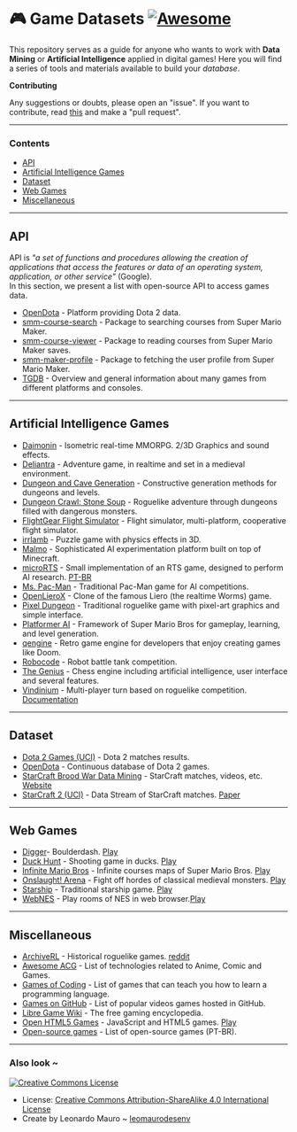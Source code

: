 # :video_game: Game Datasets [![Awesome](https://cdn.rawgit.com/sindresorhus/awesome/d7305f38d29fed78fa85652e3a63e154dd8e8829/media/badge.svg)](https://github.com/sindresorhus/awesome)

This repository serves as a guide for anyone who wants to work with **Data Mining** or **Artificial Intelligence** applied in digital games! Here you will find a series of tools and materials available to build your _database_.   

**Contributing**   

Any suggestions or doubts, please open an "issue". If you want to contribute, read [this](CONTRIBUTING.md) and make a "pull request".   
   
---
### Contents

- [API](#api)
- [Artificial Intelligence Games](#artificial-intelligence-games)
- [Dataset](#dataset)
- [Web Games](#web-games)
- [Miscellaneous](#miscellaneous)

---   
## API

API is _"a set of functions and procedures allowing the creation of applications that access the features or data of an operating system, application, or other service"_ (Google).   
In this section, we present a list with open-source API to access games data.   

- [OpenDota](https://www.opendota.com/) - Platform providing Dota 2 data.
- [smm-course-search](https://github.com/leomaurodesenv/smm-course-search) - Package to searching courses from Super Mario Maker.
- [smm-course-viewer](https://github.com/leomaurodesenv/smm-course-viewer) - Package to reading courses from Super Mario Maker saves.
- [smm-maker-profile](https://github.com/leomaurodesenv/smm-maker-profile) - Package to fetching the user profile from Super Mario Maker.
- [TGDB](https://github.com/TheGamesDB/TheGamesDB/) - Overview and general information about many games from different platforms and consoles.

---   
## Artificial Intelligence Games

- [Daimonin](https://www.daimonin.org/) - Isometric real-time MMORPG. 2/3D Graphics and sound effects.
- [Deliantra](http://www.deliantra.net/) - Adventure game, in realtime and set in a medieval environment.
- [Dungeon and Cave Generation](https://github.com/sentientdesigns/constructive) - Constructive generation methods for dungeons and levels.
- [Dungeon Crawl: Stone Soup](https://github.com/crawl/crawl) - Roguelike adventure through dungeons filled with dangerous monsters.
- [FlightGear Flight Simulator](http://home.flightgear.org/) - Flight simulator, multi-platform, cooperative flight simulator.
- [irrlamb](https://github.com/jazztickets/irrlamb) - Puzzle game with physics effects in 3D.
- [Malmo](https://github.com/Microsoft/malmo) - Sophisticated AI experimentation platform built on top of Minecraft.
- [microRTS](https://github.com/santiontanon/microrts) - Small implementation of an RTS game, designed to perform AI research. [PT-BR](https://github.com/rubensolv/MicroRTS)
- [Ms. Pac-Man](http://gameaibook.org/wp-content/uploads/2016/10/mspacman-master.zip) - Traditional Pac-Man game for AI competitions.
- [OpenLieroX](http://www.openlierox.net/) - Clone of the famous Liero (the realtime Worms) game.
- [Pixel Dungeon](https://github.com/watabou/pixel-dungeon) - Traditional roguelike game with pixel-art graphics and simple interface.
- [Platformer AI](http://www.marioai.org/) - Framework of Super Mario Bros for gameplay, learning, and level generation.
- [qengine](https://github.com/klaussilveira/qengine) - Retro game engine for developers that enjoy creating games like Doom.
- [Robocode](https://robocode.sourceforge.io/) - Robot battle tank competition.
- [The Genius](http://thegenius.sourceforge.net/) - Chess engine including artificial intelligence, user interface and several features.
- [Vindinium](https://github.com/leomaurodesenv/vindinium) - Multi-player turn based on roguelike competition. [Documentation](https://pythonhosted.org/vindinium/)

---
## Dataset

- [Dota 2 Games (UCI)](https://archive.ics.uci.edu/ml/datasets/Dota2+Games+Results) - Dota 2 matches results.
- [OpenDota](https://blog.opendota.com/2017/03/24/datadump2/) - Continuous database of Dota 2 games.
- [StarCraft Brood War Data Mining](https://github.com/TorchCraft/StarData) - StarCraft matches, videos, etc. [Website](http://nova.wolfwork.com/dataMining.html)
- [StarCraft 2 (UCI)](https://archive.ics.uci.edu/ml/datasets/SkillCraft1+Master+Table+Dataset) - Data Stream of StarCraft matches. [Paper](https://doi.org/10.1371/journal.pone.0075129)

---
## Web Games

- [Digger](https://github.com/lutzroeder/digger)- Boulderdash. [Play](http://games.leonardomauro.com/digger/)
- [Duck Hunt](https://github.com/MattSurabian/DuckHunt-JS) - Shooting game in ducks. [Play](http://duckhuntjs.com/)
- [Infinite Mario Bros](https://github.com/robertkleffner/mariohtml5) - Infinite courses maps of Super Mario Bros. [Play](https://openhtml5games.github.io/games-mirror/dist/mariohtml5/main.html)
- [Onslaught! Arena](https://github.com/lostdecade/onslaught_arena) - Fight off hordes of classical medieval monsters. [Play](http://arcade.lostdecadegames.com/onslaught-arena/)
- [Starship](http://maettig.com/code/canvas/starship-sorades-13k.zip) - Traditional starship game. [Play](http://games.leonardomauro.com/starshipsorades/)
 - [WebNES](https://github.com/pubby) - Play rooms of NES in web browser.[Play](http://pubby.github.io/webnes/index_app.html)

---
## Miscellaneous

- [ArchiveRL](https://archive.org/download/ArchiveRL.7z/ArchiveRL%20v1.0.zip/) - Historical roguelike games. [reddit](https://www.reddit.com/r/roguelikes/comments/a3x47b/archiverl_building_the_ultimate_roguelike_archive/)
- [Awesome ACG](https://github.com/soruly/awesome-acg) - List of technologies related to Anime, Comic and Games.
- [Games of Coding](https://github.com/michelpereira/awesome-gamesofcoding) - List of games that can teach you how to learn a programming language.
- [Games on GitHub](https://github.com/leereilly/games) - List of popular videos games hosted in GitHub.
- [Libre Game Wiki](https://libregamewiki.org/Main_Page) - The free gaming encyclopedia.
- [Open HTML5 Games](https://github.com/OpenHTML5Games) - JavaScript and HTML5 games. [Play](https://openhtml5games.com/)
- [Open-source games](https://pt.wikipedia.org/wiki/Lista_de_jogos_de_c%C3%B3digo_aberto) - List of open-source games (PT-BR).

---
### Also look ~

<a rel="license" href="http://creativecommons.org/licenses/by-sa/4.0/"><img alt="Creative Commons License" style="border-width:0" src="https://i.creativecommons.org/l/by-sa/4.0/88x31.png" /></a>

- License: [Creative Commons Attribution-ShareAlike 4.0 International License](http://creativecommons.org/licenses/by-sa/4.0/)
- Create by Leonardo Mauro ~ [leomaurodesenv](https://github.com/leomaurodesenv/)